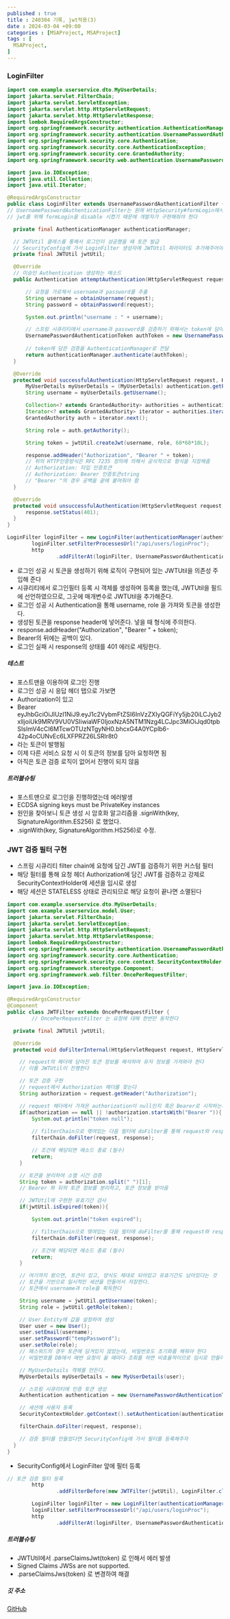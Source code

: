 ```yaml
---
published : true
title : 240304 기록, jwt적용(3)
date : 2024-03-04 +09:00
categories : [MSAProject, MSAProject]
tags : [
  MSAProject,
]
---
```

<!-- ![](/assets/img/Spring/aaaa.png){:style="border:1px solid #eaeaea; border-radius: 7px; padding: 0px;" } -->
<!-- ![](/assets/img/Security/1.png){:style="width:1000px"} -->

### LoginFilter

```java
import com.example.userservice.dto.MyUserDetails;
import jakarta.servlet.FilterChain;
import jakarta.servlet.ServletException;
import jakarta.servlet.http.HttpServletRequest;
import jakarta.servlet.http.HttpServletResponse;
import lombok.RequiredArgsConstructor;
import org.springframework.security.authentication.AuthenticationManager;
import org.springframework.security.authentication.UsernamePasswordAuthenticationToken;
import org.springframework.security.core.Authentication;
import org.springframework.security.core.AuthenticationException;
import org.springframework.security.core.GrantedAuthority;
import org.springframework.security.web.authentication.UsernamePasswordAuthenticationFilter;

import java.io.IOException;
import java.util.Collection;
import java.util.Iterator;

@RequiredArgsConstructor
public class LoginFilter extends UsernamePasswordAuthenticationFilter {
// UsernamePasswordAuthenticationFilter는 원래 HttpSecurity#formLogin에서 진행을 했는데
// jwt를 위해 formLogin을 disable 시켰기 때문에 개발자가 구현해줘야 한다

  private final AuthenticationManager authenticationManager;

  // JWTUtil 클래스를 통해서 로그인이 성공했을 때 토큰 발급
  // SecurityConfig에 가서 LoginFilter 생성자에 JWTUtil 파라미터도 추가해주어야 한다
  private final JWTUtil jwtUtil;

  @Override
  // 미승인 Authentication 생성하는 메소드
  public Authentication attemptAuthentication(HttpServletRequest request, HttpServletResponse response) throws AuthenticationException{

      // 요청을 가로채서 username과 password를 추출
      String username = obtainUsername(request);
      String password = obtainPassword(request);

      System.out.println("username : " + username);

      // 스프링 시큐리티에서 username과 password를 검증하기 위해서는 token에 담아야 한다
      UsernamePasswordAuthenticationToken authToken = new UsernamePasswordAuthenticationToken(username, password, null);
                                                                                          // username, password, role
      // token에 담은 검증을 AuthenticationManager로 전달
      return authenticationManager.authenticate(authToken);
  }

  @Override
  protected void successfulAuthentication(HttpServletRequest request, HttpServletResponse response, FilterChain chain, Authentication authentication) throws IOException, ServletException {
      MyUserDetails myUserDetails = (MyUserDetails) authentication.getPrincipal();
      String username = myUserDetails.getUsername();

      Collection<? extends GrantedAuthority> authorities = authentication.getAuthorities();
      Iterator<? extends GrantedAuthority> iterator = authorities.iterator();
      GrantedAuthority auth = iterator.next();

      String role = auth.getAuthority();

      String token = jwtUtil.createJwt(username, role, 60*60*10L);

      response.addHeader("Authorization", "Bearer " + token);
      // 위의 HTTP인증방식은 RFC 7235 정의에 의해서 공식적으로 형식을 지정해줌
      // Authorization: 타입 인증토큰
      // Authorization: Bearer 인증토큰string
      // "Bearer "의 경우 공백을 끝에 붙여줘야 함
  }

  @Override
  protected void unsuccessfulAuthentication(HttpServletRequest request, HttpServletResponse response, AuthenticationException failed) throws IOException, ServletException {
      response.setStatus(401);
  }
}
```

```java
LoginFilter loginFilter = new LoginFilter(authenticationManager(authenticationConfiguration), jwtUtil);
        loginFilter.setFilterProcessesUrl("/api/users/loginProc");
        http
                .addFilterAt(loginFilter, UsernamePasswordAuthenticationFilter.class);
```

- 로그인 성공 시 토큰을 생성하기 위해 로직이 구현되어 있는 JWTUtil을 의존성 주입해 준다
- 시큐리티에서 로그인필터 등록 시 객체를 생성하며 등록을 했는데, JWTUtil을 필드에 선언하였으므로, 그곳에 매개변수로 JWTUtil을 추가해준다.
- 로그인 성공 시 Authentication을 통해 username, role 을 가져와 토큰을 생성한다.
- 생성된 토큰을 response header에 넣어준다. 넣을 때 형식에 주의한다.
- response.addHeader("Authorization", "Bearer " + token);
- Bearer의 뒤에는 공백이 있다.
- 로그인 실패 시 response의 상태를 401 에러로 세팅한다.

##### 테스트
- 포스트맨을 이용하여 로그인 진행
- 로그인 성공 시 응답 헤더 탭으로 가보면 
- Authorization이 있고
- Bearer eyJhbGciOiJIUzI1NiJ9.eyJ1c2VybmFtZSI6InVzZXIyQGFiYy5jb20iLCJyb2xlIjoiUk9MRV9VU0VSIiwiaWF0IjoxNzA5NTM1Nzg4LCJpc3MiOiJqd0tpbSIsImV4cCI6MTcwOTUzNTgyNH0.bhcxG4A0YCplb6-42p4oCUNvEc6LXFPRZ26LSRlr8t0
- 라는 토큰이 발행됨
- 이제 다른 서비스 요청 시 이 토큰의 정보를 담아 요청하면 됨
- 아직은 토큰 검증 로직이 없어서 진행이 되지 않음

##### 트러블슈팅
- 포스트맨으로 로그인을 진행하였는데 에러발생
- ECDSA signing keys must be PrivateKey instances
- 원인을 찾아보니 토큰 생성 시 암호화 알고리즘을 .signWith(key, SignatureAlgorithm.ES256) 로 했었다.
- .signWith(key, SignatureAlgorithm.HS256)로 수정.

### JWT 검증 필터 구현
- 스프링 시큐리티 filter chain에 요청에 담긴 JWT를 검증하기 위한 커스텀 필터
- 해당 필터를 통해 요청 헤더 Authorization에 담긴 JWT를 검증하고 강제로 SecurityContextHolder에 세션을 임시로 생성
- 해당 세션은 STATELESS 상태로 관리되므로 해당 요청이 끝나면 소멸된다

```java
import com.example.userservice.dto.MyUserDetails;
import com.example.userservice.model.User;
import jakarta.servlet.FilterChain;
import jakarta.servlet.ServletException;
import jakarta.servlet.http.HttpServletRequest;
import jakarta.servlet.http.HttpServletResponse;
import lombok.RequiredArgsConstructor;
import org.springframework.security.authentication.UsernamePasswordAuthenticationToken;
import org.springframework.security.core.Authentication;
import org.springframework.security.core.context.SecurityContextHolder;
import org.springframework.stereotype.Component;
import org.springframework.web.filter.OncePerRequestFilter;

import java.io.IOException;

@RequiredArgsConstructor
@Component
public class JWTFilter extends OncePerRequestFilter {
        // OncePerRequestFilter 는 요청에 대해 한번만 동작한다

  private final JWTUtil jwtUtil;

  @Override
  protected void doFilterInternal(HttpServletRequest request, HttpServletResponse response, FilterChain filterChain) throws ServletException, IOException {

    // request의 해더에 담아진 토큰 정보를 해석하여 유저 정보를 가져와야 한다
    // 이를 JWTUtil이 진행한다

    // 토큰 검증 구현
    // request에서 Authorization 헤더를 찾는다
    String authorization = request.getHeader("Authorization");

    // request 헤더에서 가져온 authorization이 null인지 혹은 Bearer로 시작하는지 확인
    if(authorization == null || !authorization.startsWith("Bearer ")){
        System.out.println("token null");
        
        // filterChain으로 엮여있는 다음 필터에 doFilter를 통해 request와 response를 넘겨준다
        filterChain.doFilter(request, response);

        // 조건에 해당되면 메소드 종료 (필수)
        return;
    }

    // 토큰을 분리하여 소멸 시간 검증
    String token = authorization.split(" ")[1];
    // Bearer 와 뒤의 토큰 정보를 분리하고, 토큰 정보를 받아옴

    // JWTUtil에 구현한 유효기간 검사
    if(jwtUtil.isExpired(token)){

        System.out.println("token expired");

        // filterChain으로 엮여있는 다음 필터에 doFilter를 통해 request와 response를 넘겨준다
        filterChain.doFilter(request, response);

        // 조건에 해당되면 메소드 종료 (필수)
        return;
    }

    // 여기까지 왔으면, 토큰이 있고, 양식도 제대로 되어있고 유효기간도 남아있다는 것
    // 토큰을 기반으로 일시적인 세션을 만들어서 저장한다.
    // 토큰에서 username과 role을 획득한다

    String username = jwtUtil.getUsername(token);
    String role = jwtUtil.getRole(token);

    // User Entity에 값을 설정하여 생성
    User user = new User();
    user.setEmail(username);
    user.setPassword("tempPassword");
    user.setRole(role);
    // 패스워드의 경우 토큰에 담겨있지 않았는데, 비밀번호도 초기화를 해줘야 한다
    // 비밀번호를 DB에서 매번 요청이 올 때마다 조회를 하면 비효율적이므로 임시로 만들어 초기화

    // MyUserDetails 객체를 만든다.
    MyUserDetails myUserDetails = new MyUserDetails(user);

    // 스프링 시큐리티에 인증 토큰 생성
    Authentication authentication = new UsernamePasswordAuthenticationToken(myUserDetails, null, myUserDetails.getAuthorities());

    // 세션에 사용자 등록
    SecurityContextHolder.getContext().setAuthentication(authentication);

    filterChain.doFilter(request, response);

    // 검증 필터를 만들었다면 SecurityConfig에 가서 필터를 등록해주자 
  }
}
```

- SecurityConfig에서 LoginFilter 앞에 필터 등록

```java
// 토큰 검증 필터 등록
        http
                .addFilterBefore(new JWTFilter(jwtUtil), LoginFilter.class);

        LoginFilter loginFilter = new LoginFilter(authenticationManager(authenticationConfiguration), jwtUtil);
        loginFilter.setFilterProcessesUrl("/api/users/loginProc");
        http
                .addFilterAt(loginFilter, UsernamePasswordAuthenticationFilter.class);
```

##### 트러블슈팅
- JWTUtil에서 .parseClaimsJwt(token) 로 인해서 에러 발생
- Signed Claims JWSs are not supported.
- .parseClaimsJws(token) 로 변경하여 해결

##### 깃 주소
<a href="https://github.com/JungWook87/MSAProject" target="_blank">GitHub</a>

